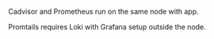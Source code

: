 Cadvisor and Prometheus run on the same node with app.

Promtails requires Loki with Grafana setup outside the node.
